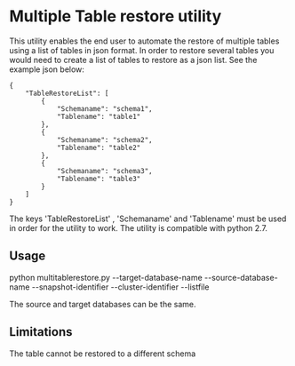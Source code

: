# Multiple Table restore utility
This utility enables the end user to automate the restore of multiple tables using a list of tables in json format. In order to restore several tables you would need to create a list of tables to restore as a json list. See the example json below:
```
{
    "TableRestoreList": [
        {
            "Schemaname": "schema1",
            "Tablename": "table1"
        },
        {
            "Schemaname": "schema2",
            "Tablename": "table2"
        },
        {
            "Schemaname": "schema3",
            "Tablename": "table3"
        }
    ]
}
```
The keys 'TableRestoreList' , 'Schemaname' and 'Tablename' must be used in order for the utility to work. The utility is compatible with python 2.7. 

## Usage
python multitablerestore.py --target-database-name <target database> --source-database-name <source database> --snapshot-identifier <snapshot name> --cluster-identifier <cluster name> --listfile <filename>

The source and target databases can be the same. 

## Limitations
The table cannot be restored to a different schema
